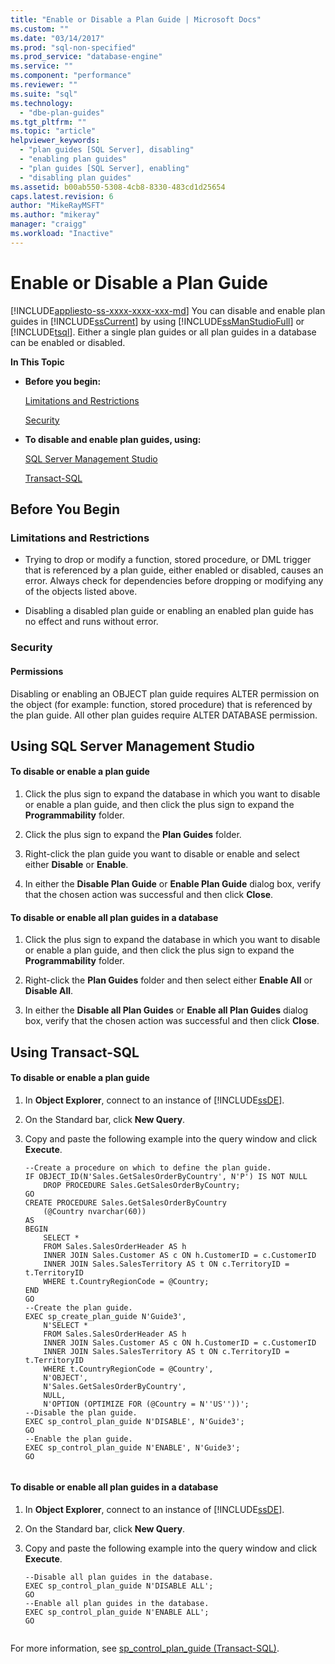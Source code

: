 ```yaml
---
title: "Enable or Disable a Plan Guide | Microsoft Docs"
ms.custom: ""
ms.date: "03/14/2017"
ms.prod: "sql-non-specified"
ms.prod_service: "database-engine"
ms.service: ""
ms.component: "performance"
ms.reviewer: ""
ms.suite: "sql"
ms.technology: 
  - "dbe-plan-guides"
ms.tgt_pltfrm: ""
ms.topic: "article"
helpviewer_keywords: 
  - "plan guides [SQL Server], disabling"
  - "enabling plan guides"
  - "plan guides [SQL Server], enabling"
  - "disabling plan guides"
ms.assetid: b00ab550-5308-4cb8-8330-483cd1d25654
caps.latest.revision: 6
author: "MikeRayMSFT"
ms.author: "mikeray"
manager: "craigg"
ms.workload: "Inactive"
---
```

# Enable or Disable a Plan Guide
[!INCLUDE[appliesto-ss-xxxx-xxxx-xxx-md](../../includes/appliesto-ss-xxxx-xxxx-xxx-md.md)]
  You can disable and enable plan guides in [!INCLUDE[ssCurrent](../../includes/sscurrent-md.md)] by using [!INCLUDE[ssManStudioFull](../../includes/ssmanstudiofull-md.md)] or [!INCLUDE[tsql](../../includes/tsql-md.md)]. Either a single plan guides or all plan guides in a database can be enabled or disabled.  
  
 **In This Topic**  
  
-   **Before you begin:**  
  
     [Limitations and Restrictions](#Restrictions)  
  
     [Security](#Security)  
  
-   **To disable and enable plan guides, using:**  
  
     [SQL Server Management Studio](#SSMSProcedure)  
  
     [Transact-SQL](#TsqlProcedure)  
  
##  <a name="BeforeYouBegin"></a> Before You Begin  
  
###  <a name="Restrictions"></a> Limitations and Restrictions  
  
-   Trying to drop or modify a function, stored procedure, or DML trigger that is referenced by a plan guide, either enabled or disabled, causes an error. Always check for dependencies before dropping or modifying any of the objects listed above.  
  
-   Disabling a disabled plan guide or enabling an enabled plan guide has no effect and runs without error.  
  
###  <a name="Security"></a> Security  
  
####  <a name="Permissions"></a> Permissions  
 Disabling or enabling an OBJECT plan guide requires ALTER permission on the object (for example: function, stored procedure) that is referenced by the plan guide. All other plan guides require ALTER DATABASE permission.  
  
##  <a name="SSMSProcedure"></a> Using SQL Server Management Studio  
  
#### To disable or enable a plan guide  
  
1.  Click the plus sign to expand the database in which you want to disable or enable a plan guide, and then click the plus sign to expand the **Programmability** folder.  
  
2.  Click the plus sign to expand the **Plan Guides** folder.  
  
3.  Right-click the plan guide you want to disable or enable and select either **Disable** or **Enable**.  
  
4.  In either the **Disable Plan Guide** or **Enable Plan Guide** dialog box, verify that the chosen action was successful and then click **Close**.  
  
#### To disable or enable all plan guides in a database  
  
1.  Click the plus sign to expand the database in which you want to disable or enable a plan guide, and then click the plus sign to expand the **Programmability** folder.  
  
2.  Right-click the **Plan Guides** folder and then select either **Enable All** or **Disable All**.  
  
3.  In either the **Disable all Plan Guides** or **Enable all Plan Guides** dialog box, verify that the chosen action was successful and then click **Close**.  
  
##  <a name="TsqlProcedure"></a> Using Transact-SQL  
  
#### To disable or enable a plan guide  
  
1.  In **Object Explorer**, connect to an instance of [!INCLUDE[ssDE](../../includes/ssde-md.md)].  
  
2.  On the Standard bar, click **New Query**.  
  
3.  Copy and paste the following example into the query window and click **Execute**.  
  
    ```  
    --Create a procedure on which to define the plan guide.  
    IF OBJECT_ID(N'Sales.GetSalesOrderByCountry', N'P') IS NOT NULL  
        DROP PROCEDURE Sales.GetSalesOrderByCountry;  
    GO  
    CREATE PROCEDURE Sales.GetSalesOrderByCountry   
        (@Country nvarchar(60))  
    AS  
    BEGIN  
        SELECT *  
        FROM Sales.SalesOrderHeader AS h   
        INNER JOIN Sales.Customer AS c ON h.CustomerID = c.CustomerID  
        INNER JOIN Sales.SalesTerritory AS t ON c.TerritoryID = t.TerritoryID  
        WHERE t.CountryRegionCode = @Country;  
    END  
    GO  
    --Create the plan guide.  
    EXEC sp_create_plan_guide N'Guide3',  
        N'SELECT *  
        FROM Sales.SalesOrderHeader AS h   
        INNER JOIN Sales.Customer AS c ON h.CustomerID = c.CustomerID  
        INNER JOIN Sales.SalesTerritory AS t ON c.TerritoryID = t.TerritoryID  
        WHERE t.CountryRegionCode = @Country',  
        N'OBJECT',  
        N'Sales.GetSalesOrderByCountry',  
        NULL,  
        N'OPTION (OPTIMIZE FOR (@Country = N''US''))';  
    --Disable the plan guide.  
    EXEC sp_control_plan_guide N'DISABLE', N'Guide3';  
    GO  
    --Enable the plan guide.  
    EXEC sp_control_plan_guide N'ENABLE', N'Guide3';  
    GO  
  
    ```  
  
#### To disable or enable all plan guides in a database  
  
1.  In **Object Explorer**, connect to an instance of [!INCLUDE[ssDE](../../includes/ssde-md.md)].  
  
2.  On the Standard bar, click **New Query**.  
  
3.  Copy and paste the following example into the query window and click **Execute**.  
  
    ```  
    --Disable all plan guides in the database.  
    EXEC sp_control_plan_guide N'DISABLE ALL';  
    GO  
    --Enable all plan guides in the database.  
    EXEC sp_control_plan_guide N'ENABLE ALL';  
    GO  
  
    ```  
  
 For more information, see [sp_control_plan_guide &#40;Transact-SQL&#41;](../../relational-databases/system-stored-procedures/sp-control-plan-guide-transact-sql.md).  
  
  
